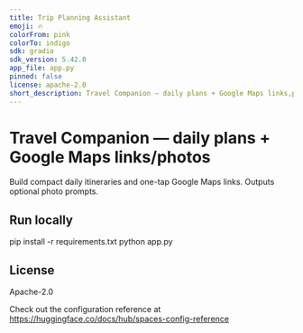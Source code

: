 ```yaml
---
title: Trip Planning Assistant
emoji: 🔥
colorFrom: pink
colorTo: indigo
sdk: gradio
sdk_version: 5.42.0
app_file: app.py
pinned: false
license: apache-2.0
short_description: Travel Companion — daily plans + Google Maps links,photos
---
```


# Travel Companion — daily plans + Google Maps links/photos

Build compact daily itineraries and one-tap Google Maps links. Outputs optional photo prompts.

## Run locally
pip install -r requirements.txt
python app.py

## License
Apache-2.0



Check out the configuration reference at https://huggingface.co/docs/hub/spaces-config-reference
